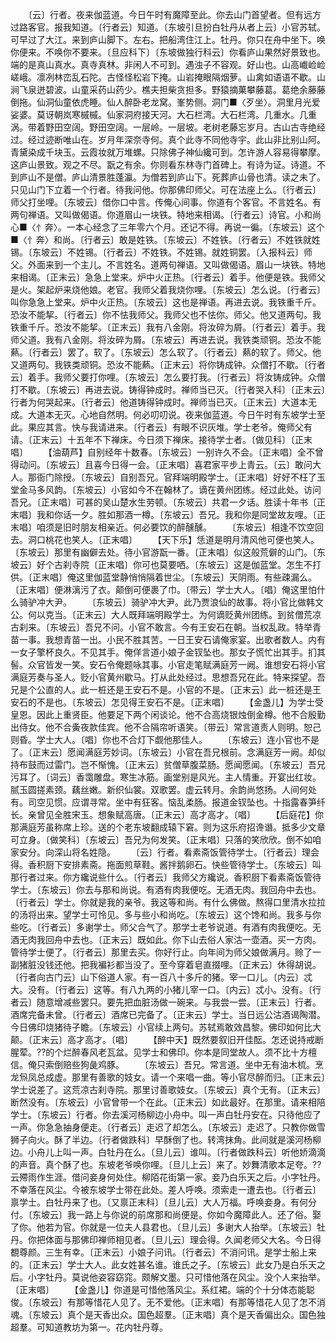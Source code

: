 <!-- { "loadSidebar": true } -->
　　〔云〕行者。夜来伽蓝道。今日午时有魔障至此。你去山门首望者。但有远方过路客官。报我知道。〔行者云〕知道。〔东坡引旦扮白牡丹从者上云〕小官苏轼。可早过了大江。来到庐山脚下。左右。把船湾住江上。牡丹。你只在舟中坐下。唤你便来。不唤你不要来。〔旦应科下〕〔东坡做独行科云〕你看庐山果然好景致也。端的是真山真水。真寺真林。非闲人不可到。遇浊子不容观。好山也。山高巇崄崄嵯峨。凛冽林峦乱石陀。古怪怪松岩下掩。山岩掩眼隔烟萝。山禽如语语不歇。山涧飞泉迸碧波。山童采药山药少。樵夫担柴贪担多。野猿摘菓攀藤葛。葛绝余藤藤倒拖。仙洞仙童依虎睡。仙人醉卧老龙窝。峯势侧。洞门■〈歹坐〉。洞里月光爱娑婆。莫讶朝岚寒槭槭。仙家洞府接天河。大石栏湾。大石栏湾。几重水。几重涡。带着野田空阔。野田空阔。一层岭。一层坡。老树老藤忘岁月。古山古寺绝经过。经过迹断唯山在。岁月年深奈寺何。真个此寺不同他寺宇。此山非比别山阿。青黛染成千块玉。云霞妆就万堆螺。只除佛子神仙纔可到。怎许游人容易得攀摩。这庐山景致。观之不尽。翫之有余。你则看东林寺门首碑上。有诗为证。诗道。不到庐山不是僧。庐山清景胜蓬瀛。为僧若到庐山下。死葬庐山骨也清。读之未了。只见山门下立着一个行者。待我问他。你那佛印师父。可在法座上么。〔行者云〕师父打坐哩。〔东坡云〕借你口中言。传俺心间事。你道有个客官。不言姓名。有两句禅语。又叫做偈语。你道眉山一块铁。特地来相谒。〔行者云〕诗官。小和尚心■〈忄奔〉。一本心经念了三年零六个月。还记不得。再说一徧。〔东坡云〕这个■〈忄奔〉和尚。〔行者云〕敢是姓铁。〔东坡云〕不姓铁。〔行者云〕不姓铁就姓锡。〔东坡云〕不姓锡。〔行者云〕不姓铁。不姓锡。就姓铜罢。〔入报科云〕师父。外面来到一个主儿。不言姓名。道两句禅语。又叫做偈语。眉山一块铁。特地来相谒。〔正末云〕急急上堂来。炉中火正热。〔行者云〕着手。他便是铁。我师父是火。架起炉来烧他娘。老官。我师父着我烧你哩。〔东坡云〕怎么说。〔行者云〕叫你急急上堂来。炉中火正热。〔东坡云〕这也是禅语。再进去说。我铁重千斤。恐汝不能挈。〔行者云〕你不怯我师父。我师父也不怯你。师父。他又道两句。我铁重千斤。恐汝不能挈。〔正末云〕我有八金刚。将汝碎为屑。〔行者云〕着手。我师父道。我有八金刚。将汝碎为屑。〔东坡云〕再进去说。我铁类顽铜。恐汝不能爇。〔行者云〕罢了。软了。〔东坡云〕怎么软了。〔行者云〕爇的软了。师父。他又道两句。我铁类顽铜。恐汝不能爇。〔正末云〕将你铸成钟。众僧打不歇。〔行者云〕着手。我师父要打你哩。〔东坡云〕怎么要打我。〔行者云〕将汝铸成钟。众僧打不歇。〔东坡云〕再进去说。铸得钟成时。禅师当已灭。〔行者哭入科〕〔正末云〕行者为何哭起来。〔行者云〕他道铸得钟成时。禅师当已灭。〔正末云〕大道本无成。大道本无灭。心地自然明。何必叨叨说。夜来伽蓝道。今日午时有东坡学士至此。果应其言。快与我请进来。〔行者云〕有眼不识灰堆。学士老爷。俺师父有请。〔正末云〕十五年不下禅床。今日须下禅床。接待学士者。〔做见科〕〔正末唱〕
　　【油葫芦】自别经年十数春。〔东坡云〕一别许久不会。〔正末唱〕全不曾得动问。〔东坡云〕且喜今日得一会。〔正末唱〕喜君家平步上青云。〔云〕敢问大人。那衙门除授。〔东坡云〕自别吾兄。官拜端明殿学士。〔正末唱〕好好不枉了玉堂金马多风韵。〔东坡云〕小官如今不在翰林了。谪在黄州团练。经过此处。访问吾兄。〔正末唱〕可甚的吴山楚水生劳顿。〔东坡云〕共君一夕话。胜读十年书〔正末唱〕我和你话一夕。胜如那酒一樽。〔东坡云〕吾兄。我和你是同堂故友哩。〔正末唱〕咱须是旧时朋友相亲近。何必要饮的醉醺醺。
　　〔东坡云〕相逢不饮空回去。洞口桃花也笑人。〔正末唱〕
　　【天下乐】恁道是明月清风他可便也笑人。〔东坡云〕那里有幽僻去处。待小官游翫一番。〔正末唱〕似这般荒僻的山门。〔东坡云〕好个古刹寺院〔正末唱〕你可也莫要哂。〔东坡云〕这是伽蓝堂。怎生不打供。〔正末唱〕俺这里伽蓝堂静悄悄隔着世尘。〔东坡云〕天阴雨。有些疎漏么。〔正末唱〕便淋漓污了衣。颠倒可便裹了巾。〔带云〕学士大人。〔唱〕俺这里怕什么骑驴冲大尹。
　　〔东坡云〕骑驴冲大尹。此乃贾浪仙的故事。将小官比做韩文公。何以克当。〔正末云〕大人既拜端明殿学士。为何谪贬黄州团练。到贫僧荒凉古刹来。〔东坡云〕吾兄不问。小官不敢言。今有王安石在朝。当权乱政。特举青苗一事。我想青苗一出。小民不胜其苦。一日王安石请俺家宴。出歌者数人。内有一女子擎杯良久。不见其手。俺佯言道小娘子金钗坠也。那女子慌忙出其手。扪其髻。众官皆发一笑。安石令俺题咏其事。小官走笔赋满庭芳一阙。谁想安石将小官满庭芳奏与圣人。贬小官黄州歇马。打从此处经过。思想吾兄在此。特来探望。吾兄是个公直的人。此一桩还是王安石不是。小官的不是。〔正末云〕此一桩还是王安石的不是也。〔东坡云〕怎见得王安石不是。〔正末唱〕
　　【金盏儿】为学士受皇恩。因此上重贤臣。他要足下两个闲谈论。他不合高烧银烛倒金樽。他不合殷勤出侍女。他不合夤夜款佳宾。他不合隔帘听语笑。〔带云〕常言道责人则明。恕己则昏。学士大人。〔唱〕你也不合灯下觑他那佳人。
　　〔东坡云〕连小官也不是了。〔正末云〕愿闻满庭芳妙词。〔东坡云〕小官在吾兄根前。念满庭芳一阙。却似持布鼓而过雷门。岂不惭愧。〔正末云〕贫僧草腹菜肠。愿闻愿闻。〔东坡云〕吾兄污耳了。〔词云〕香霭雕盘。寒生冰筋。画堂别是风光。主人情重。开宴出红妆。腻玉圆搓素颈。藕丝嫩。新织仙裳。双歌罢。虚云转月。余韵尚悠扬。人间何处有。司空见惯。应谓寻常。坐中有狂客。恼乱柔肠。报道金钗坠也。十指露春笋纤长。亲曾见全胜宋玉。想象赋高唐。〔正末云〕高才高才。〔唱〕
　　【后庭花】你那满庭芳虽称席上珍。送的个老东坡翻成辕下窘。则为这乐府招谗谮。抵多少文章可立身。〔做笑科〕〔东坡云〕吾兄为何发笑。〔正末唱〕只落的笑欣欣。倒不如咱家安分。向深山将名姓隐。
　　〔云〕行者。看素斋饭管待学士。〔行者云〕理会得。香积厨下安排素斋。拖面煎草鞋。酱拌鹅卵石。快些管待学士。〔东坡云〕叫那行者过来。你方纔说些什么。〔行者云〕我师父方纔说。香积厨下看素斋饭管待学士。〔东坡云〕你去与那和尚说。有酒有肉我便吃。无酒无肉。我回舟中去也。〔行者云〕学士。你就是我的亲爷。我这等和尚。有什么佛做。熬得口里清水拉拉的汤将出来。望学士可怜见。多与些小和尚吃。〔东坡云〕这个馋和尚。我多与你些吃。〔行者云〕多谢学士。师父合气了。那学士老爷说道。有酒有肉我便吃。无酒无肉我回舟中去也。〔正末云〕既如此。你下山去俗人家沽一壶酒。买一方肉。管待学士便了。〔行者云〕那里去买。你好行止。向年间为师父娘做满月。赊了一副猪脏没钱还他。把我褊衫都当没了。至今穿着皂直掇哩。〔正末云〕休得胡说。〔行者向古门云〕山下俗道人家。有一百八十多斤的猪。宰一口儿。〔内云〕忒大。没有。〔行者云〕这等。有八九两的小猪儿宰一口。〔内云〕忒小。没有。〔行者云〕随意增减些罢只。要先把血脏汤做一碗来。与我尝一尝。〔正末云〕行者。酒席完备未曾。〔行者云〕酒席已完备了。〔正末云〕学士。当日远公沽酒谒陶潜。今日佛印烧猪待子瞻。〔东坡云〕小官续上两句。苏轼焉敢效昌黎。佛印如何比大颠。〔正末云〕高才高才。〔唱〕
　　【醉中天】既然要叙旧开佳酝。怎还说持戒断腥荤。??的个烂醉春风老瓦盆。见学士和佛印。你本是同堂故人。须不比十方檀信。俺只索倒赔些狗彘鸡豚。
　　〔东坡云〕吾兄。常言道。坐中无有油木梳。烹龙炰凤总成虚。那里有善歌的妓女。请一个来唱一曲。等小官尽醉而归。〔正末云〕学士说差了。这荒凉古刹寺院。那里讨善歌妓女。〔东坡云〕真个无有。〔正末云〕断然没有。〔东坡云〕小官曾带一个在此。〔正末云〕如此最好。在那里。请来相陪学士。〔东坡云〕行者。你去溪河杨柳边小舟中。叫一声白牡丹安在。只待他应了一声。你急急抽身便走。〔行者云〕走迟了却怎么。〔东坡云〕走迟了。只教你做雪狮子向火。酥了半边。〔行者做跌科〕早酥倒了也。转湾抹角。此间就是溪河杨柳边。小舟儿上叫一声。白牡丹在么。〔旦儿云〕谁叫。〔行者做跌科云〕听他娇滴滴的声音。真个酥了也。东坡老爷唤你哩。〔旦儿上云〕来了。妙舞清歌本足夸。??云殢雨作生涯。借问妾身何处住。柳陌花街第一家。妾乃白乐天之后。小字牡丹。不幸落在风尘。今被东坡学士带在此处。差人呼唤。须索走一遭去也。〔行者云〕禀学士。白牡丹来了也。〔又禀正末科〕〔旦儿云〕大人万福。呼唤妾身。有何分付。〔东坡云〕我一路上与你说的前席那和尚便是。你如今魔障此人。还了俗。娶了你。他若为官。你就是一位夫人县君也。〔旦儿云〕多谢大人抬举。〔东坡云〕牡丹。你把体面与那佛印禅师相见者。〔旦儿云〕理会得。久闻老师父大名。今日得覩尊颜。三生有幸。〔正末云〕小娘子问讯。〔行者云〕不消问讯。是学士船上来的。〔正末云〕学士大人。此女姓甚名谁。谁氏之子。〔东坡云〕此女乃是白乐天之后。小字牡丹。莫说他姿容窈窕。颇解文墨。只可惜他落在风尘。没个人来抬举。〔正末唱〕
　　【金盏儿】你道是可惜他落风尘。系红裙。端的个十分体态能聪俊。〔东坡云〕有那等惜花人见了。无不爱他。〔正末唱〕有那等惜花人见了怎不消魂。〔东坡云〕真个是天香出众。国色超羣。〔正末唱〕真个是天香偏出众。国色独超羣。可知道教坊为第一。花内牡丹尊。
